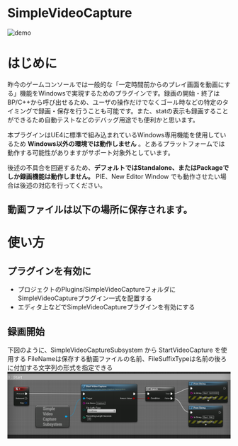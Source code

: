 # SimpleVideoCapture
![demo](https://github.com/pafuhana1213/Screenshot/blob/master/SimpleVideoCaptureDemo.gif)

# はじめに
昨今のゲームコンソールでは一般的な「一定時間前からのプレイ画面を動画にする」機能をWindowsで実現するためのプラグインです。録画の開始・終了はBP/C++から呼び出せるため、ユーザの操作だけでなくゴール時などの特定のタイミングで録画・保存を行うことも可能です。また、statの表示も録画することができるため自動テストなどのデバッグ用途でも便利かと思います。

本プラグインはUE4に標準で組み込まれているWindows専用機能を使用しているため **Windows以外の環境では動作しません** 。とあるプラットフォームでは動作する可能性がありますがサポート対象外としています。

後述の不具合を回避するため、**デフォルトではStandalone、またはPackageでしか録画機能は動作しません。** PIE、New Editor Window でも動作させたい場合は後述の対応を行ってください。

動画ファイルは以下の場所に保存されます。
-  



# 使い方
## プラグインを有効に
- プロジェクトのPlugins/SimpleVideoCaptureフォルダにSimpleVideoCaptureプラグイン一式を配置する
- エディタ上などでSimpleVideoCaptureプラグインを有効にする

## 録画開始
下図のように、SimpleVideoCaptureSubsystem から StartVideoCapture を使用する
FileNameは保存する動画ファイルの名前、FileSuffixTypeは名前の後ろに付加する文字列の形式を指定できる
![demo](https://github.com/pafuhana1213/Screenshot/blob/master/SimpleVideoCaptureDemo1.png)

